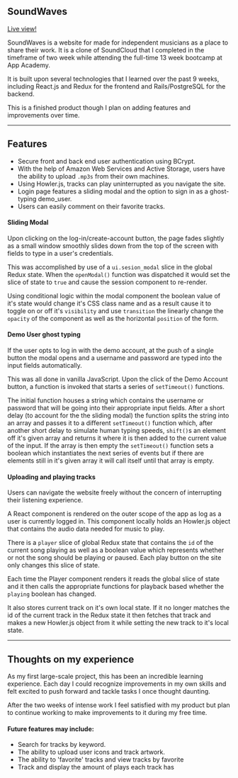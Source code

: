 SoundWaves
---

[Live view!](https://soundwaves-soundcloud-clone.herokuapp.com/#/)

SoundWaves is a website for made for independent musicians as a place to share their work. It is a clone of SoundCloud that I completed in the timeframe of two week while attending the full-time 13 week bootcamp at App Academy.

It is built upon several technologies that I learned over the past 9 weeks, including React.js and Redux for the frontend and Rails/PostgreSQL for the backend.

This is a finished product though I plan on adding features and improvements over time.

---

Features
---
* Secure front and back end user authentication using BCrypt.
* With the help of Amazon Web Services and Active Storage, users have the ability to upload `.mp3s` from their own machines.
* Using Howler.js, tracks can play uninterrupted as you navigate the site.
* Login page features a sliding modal and the option to sign in as a ghost-typing demo_user.
* Users can easily comment on their favorite tracks.

#### Sliding Modal
Upon clicking on the log-in/create-account button, the page fades slightly as a small window smoothly slides down from the top of the screen with fields to type in a user's credentials.

This was accomplished by use of a `ui.sesion_modal` slice in the global Redux state. When the `openModal()` function was dispatched it would set the slice of state to `true` and cause the session component to re-render.

Using conditional logic within the modal component the boolean value of it's state would change it's CSS class name and as a result cause it to toggle on or off it's `visibility` and use `transition` the linearly change the `opacity` of the component as well as the horizontal `position` of the form.


#### Demo User ghost typing
If the user opts to log in with the demo account, at the push of a single button the modal opens and a username and password are typed into the input fields automatically.

This was all done in vanilla JavaScript. Upon the click of the Demo Account button, a function is invoked that starts a series of `setTimeout()` functions.

The initial function houses a string which contains the username or password that will be going into their appropriate input fields. After a short delay (to account for the the sliding modal) the function splits the string into an array and passes it to a different `setTimeout()` function which, after another short delay to simulate human typing speeds, `shift()`s an element off it's given array and returns it where it is then added to the current value of the input. If the array is then empty the `setTimeout()` function sets a boolean which instantiates the next series of events but if there are elements still in it's given array it will call itself until that array is empty.

#### Uploading and playing tracks
Users can navigate the website freely without the concern of interrupting their listening experience.

A React component is rendered on the outer scope of the app as log as a user is currently logged in. This component locally holds an Howler.js object that contains the audio data needed for music to play.

There is a `player` slice of global Redux state that contains the `id` of the current song playing as well as a boolean value which represents whether or not the song should be playing or paused. Each play button on the site only changes this slice of state.

Each time the Player component renders it reads the global slice of state and it then calls the appropriate functions for playback based whether the `playing` boolean has changed.

It also stores current track on it's own local state. If it no longer matches the id of the current track in the Redux state it then fetches that track and makes a new Howler.js object from it while setting the new track to it's local state.

---

Thoughts on my experience
---
As my first large-scale project, this has been an incredible learning experience. Each day I could recognize improvements in my own skills and felt excited to push forward and tackle tasks I once thought daunting.

After the two weeks of intense work I feel satisfied with my product but plan to continue working to make improvements to it during my free time.

#### Future features may include:
* Search for tracks by keyword.
* The ability to upload user icons and track artwork.
* The ability to 'favorite' tracks and view tracks by favorite
* Track and display the amount of plays each track has
